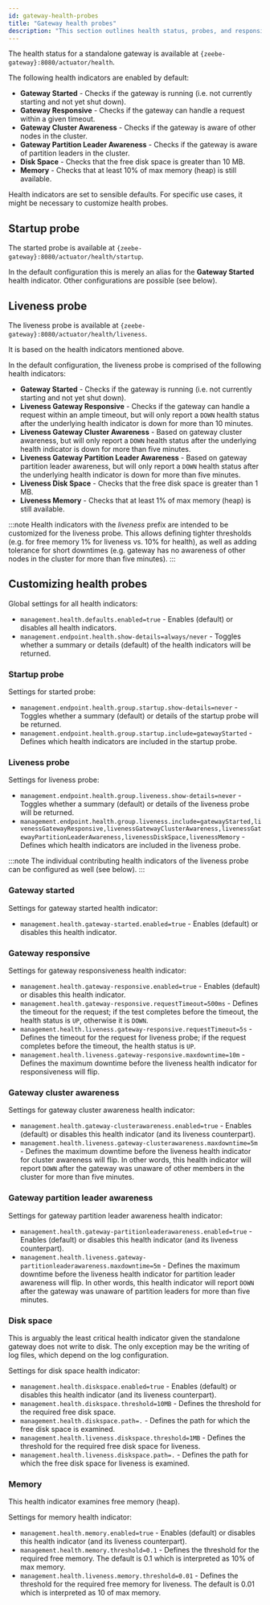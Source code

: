 ```yaml
---
id: gateway-health-probes
title: "Gateway health probes"
description: "This section outlines health status, probes, and responsiveness."
---
```


The health status for a standalone gateway is available at `{zeebe-gateway}:8080/actuator/health`.

The following health indicators are enabled by default:

- **Gateway Started** - Checks if the gateway is running (i.e. not currently starting and not yet shut down).
- **Gateway Responsive** - Checks if the gateway can handle a request within a given timeout.
- **Gateway Cluster Awareness** - Checks if the gateway is aware of other nodes in the cluster.
- **Gateway Partition Leader Awareness** - Checks if the gateway is aware of partition leaders in the cluster.
- **Disk Space** - Checks that the free disk space is greater than 10 MB.
- **Memory** - Checks that at least 10% of max memory (heap) is still available.

Health indicators are set to sensible defaults. For specific use cases, it might be necessary to customize health probes.

## Startup probe

The started probe is available at `{zeebe-gateway}:8080/actuator/health/startup`.

In the default configuration this is merely an alias for the **Gateway Started** health indicator. Other configurations are possible (see below).

## Liveness probe

The liveness probe is available at `{zeebe-gateway}:8080/actuator/health/liveness`.

It is based on the health indicators mentioned above.

In the default configuration, the liveness probe is comprised of the following health indicators:

- **Gateway Started** - Checks if the gateway is running (i.e. not currently starting and not yet shut down).
- **Liveness Gateway Responsive** - Checks if the gateway can handle a request within an ample timeout, but will only report a `DOWN` health status after the underlying health indicator is down for more than 10 minutes.
- **Liveness Gateway Cluster Awareness** - Based on gateway cluster awareness, but will only report a `DOWN` health status after the underlying health indicator is down for more than five minutes.
- **Liveness Gateway Partition Leader Awareness** - Based on gateway partition leader awareness, but will only report a `DOWN` health status after the underlying health indicator is down for more than five minutes.
- **Liveness Disk Space** - Checks that the free disk space is greater than 1 MB.
- **Liveness Memory** - Checks that at least 1% of max memory (heap) is still available.

:::note
Health indicators with the _liveness_ prefix are intended to be customized for the liveness probe. This allows defining tighter thresholds (e.g. for free memory 1% for liveness vs. 10% for health), as well as adding tolerance for short downtimes (e.g. gateway has no awareness of other nodes in the cluster for more than five minutes).
:::

## Customizing health probes

Global settings for all health indicators:

- `management.health.defaults.enabled=true` - Enables (default) or disables all health indicators.
- `management.endpoint.health.show-details=always/never` - Toggles whether a summary or details (default) of the health indicators will be returned.

### Startup probe

Settings for started probe:

- `management.endpoint.health.group.startup.show-details=never` - Toggles whether a summary (default) or details of the startup probe will be returned.
- `management.endpoint.health.group.startup.include=gatewayStarted` - Defines which health indicators are included in the startup probe.

### Liveness probe

Settings for liveness probe:

- `management.endpoint.health.group.liveness.show-details=never` - Toggles whether a summary (default) or details of the liveness probe will be returned.
- `management.endpoint.health.group.liveness.include=gatewayStarted,livenessGatewayResponsive,livenessGatewayClusterAwareness,livenessGatewayPartitionLeaderAwareness,livenessDiskSpace,livenessMemory` - Defines which health indicators are included in the liveness probe.

:::note
The individual contributing health indicators of the liveness probe can be configured as well (see below).
:::

### Gateway started

Settings for gateway started health indicator:

- `management.health.gateway-started.enabled=true` - Enables (default) or disables this health indicator.

### Gateway responsive

Settings for gateway responsiveness health indicator:

- `management.health.gateway-responsive.enabled=true` - Enables (default) or disables this health indicator.
- `management.health.gateway-responsive.requestTimeout=500ms` - Defines the timeout for the request; if the test completes before the timeout, the health status is `UP`, otherwise it is `DOWN`.
- `management.health.liveness.gateway-responsive.requestTimeout=5s` - Defines the timeout for the request for liveness probe; if the request completes before the timeout, the health status is `UP`.
- `management.health.liveness.gateway-responsive.maxdowntime=10m` - Defines the maximum downtime before the liveness health indicator for responsiveness will flip.

### Gateway cluster awareness

Settings for gateway cluster awareness health indicator:

- `management.health.gateway-clusterawareness.enabled=true` - Enables (default) or disables this health indicator (and its liveness counterpart).
- `management.health.liveness.gateway-clusterawareness.maxdowntime=5m` - Defines the maximum downtime before the liveness health indicator for cluster awareness will flip. In other words, this health indicator will report `DOWN` after the gateway was unaware of other members in the cluster for more than five minutes.

### Gateway partition leader awareness

Settings for gateway partition leader awareness health indicator:

- `management.health.gateway-partitionleaderawareness.enabled=true` - Enables (default) or disables this health indicator (and its liveness counterpart).
- `management.health.liveness.gateway-partitionleaderawareness.maxdowntime=5m` - Defines the maximum downtime before the liveness health indicator for partition leader awareness will flip. In other words, this health indicator will report `DOWN` after the gateway was unaware of partition leaders for more than five minutes.

### Disk space

This is arguably the least critical health indicator given the standalone gateway does not write to disk. The only exception may be the writing of log files, which depend on the log configuration.

Settings for disk space health indicator:

- `management.health.diskspace.enabled=true` - Enables (default) or disables this health indicator (and its liveness counterpart).
- `management.health.diskspace.threshold=10MB` - Defines the threshold for the required free disk space.
- `management.health.diskspace.path=.` - Defines the path for which the free disk space is examined.
- `management.health.liveness.diskspace.threshold=1MB` - Defines the threshold for the required free disk space for liveness.
- `management.health.liveness.diskspace.path=.` - Defines the path for which the free disk space for liveness is examined.

### Memory

This health indicator examines free memory (heap).

Settings for memory health indicator:

- `management.health.memory.enabled=true` - Enables (default) or disables this health indicator (and its liveness counterpart).
- `management.health.memory.threshold=0.1` - Defines the threshold for the required free memory. The default is 0.1 which is interpreted as 10% of max memory.
- `management.health.liveness.memory.threshold=0.01` - Defines the threshold for the required free memory for liveness. The default is 0.01 which is interpreted as 10 of max memory.
